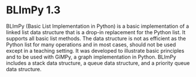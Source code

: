 BLImPy 1.3
==========

BLImPy (Basic List Implementation in Python) is a basic implementation of a
linked list data structure that is a drop-in replacement for the Python list.
It supports all basic list methods. The data structure is not as efficient as
the Python list for many operations and in most cases, should not be used
except in a teaching setting. It was developed to illustrate basic principles
and to be used with GiMPy, a graph implementation in Python. BLImPy includes a
stack data structure, a queue data structure, and a priority queue data
structure.

